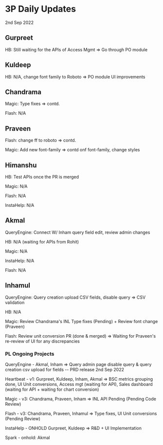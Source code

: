 # 3P Daily Updates
2nd Sep 2022

## Gurpreet
HB: Still waiting for the APIs of Access Mgmt => Go through PO module

## Kuldeep
HB: N/A, change font family to Roboto => PO module UI improvements

## Chandrama
Magic: Type fixes => contd.

Flash: N/A

## Praveen
Flash: change ff to roboto => contd.

Magic: Add new font-family => contd onf font-family, change styles

## Himanshu
HB: Test APIs once the PR is merged

Magic: N/A

Flash: N/A

InstaHelp: N/A

## Akmal
QueryEngine: Connect W/ Inham query field edit, review admin changes

HB: N/A (waiting for APIs from Rohit)

Magic: N/A

InstaHelp: N/A

Flash: N/A

## Inhamul
QueryEngine: Query creation upload CSV fields, disable query => CSV validation

HB: N/A

Magic: Review Chandrama's INL Type fixes (Pending) + Review font change (Praveen)

Flash: Review unit conversion PR (done & merged) => Waiting for Praveen's re-review of UI for any discrepancies


### PL Ongoing Projects
QueryEngine - Akmal, Inham => Query admin page disable query & query creation csv upload for fields -- PRD release 2nd Sep 2022

Heartbeat - v1: Gurpreet, Kuldeep, Inham, Akmal => BSC metrics grouping done, UI Unit conversions, Access mgt (waiting for API), Sales dashboard (waiting for API + waiting for chart conversion)

Magic - v3: Chandrama, Praveen, Inham => INL API Pending (Pending Code Review)

Flash - v3: Chandrama, Praveen, Inhamul => Type fixes, UI Unit conversions (Pending Review)

InstaHelp - ONHOLD Gurpreet, Kuldeep => R&D + UI Implementation

Spark - onhold: Akmal
